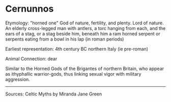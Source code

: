 # Cernunnos
Etymology: "horned one"
God of nature, fertility, and plenty. Lord of nature.
An elderly cross-legged man with antlers, a torc hanging from each, and the ears of a stag, or a stag beside him, beneath him a ram horned serpent or serpents eating from a bowl in his lap (in roman periods)

Earliest representation: 4th century BC northern Italy (ie pre-roman)

Animal Connection: dear


Similar to the Horned Gods of the Brigantes of northern Britain, who appear as ithyphallic warrior-gods, thus linking sexual vigor with military aggression.

----------------------------------------------------------------------------------------------------------------------------------------------------------------
Sources:
	Celtic Myths by Miranda Jane Green

